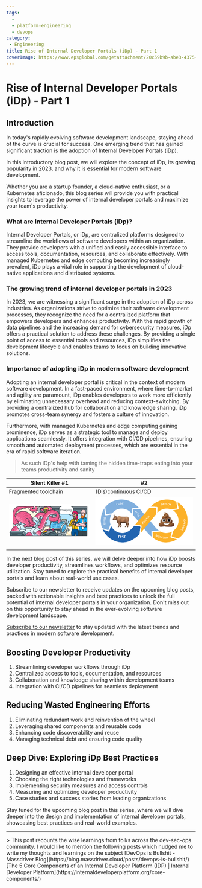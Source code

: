 ```yaml
---
tags: 
  - 
  - platform-engineering
  - devops
category: 
 - Engineering
title: Rise of Internal Developer Portals (iDp) - Part 1
coverImage: https://www.epsglobal.com/getattachment/20c59b9b-abe3-4375-8210-366f6d8e9a7a/Containers,-Docker-and-Kubernetes-A-beginner-s-guide-Part-2.jpg?maxsidesize=780&width=780
---
```

# Rise of Internal Developer Portals (iDp) - Part 1

## Introduction

In today's rapidly evolving software development landscape, staying ahead of the curve is crucial for success. One emerging trend that has gained significant traction is the adoption of Internal Developer Portals (iDp). 

In this introductory blog post, we will explore the concept of iDp, its growing popularity in 2023, and why it is essential for modern software development. 

Whether you are a startup founder, a cloud-native enthusiast, or a Kubernetes aficionado, this blog series will provide you with practical insights to leverage the power of internal developer portals and maximize your team's productivity.


    
### What are Internal Developer Portals (iDp)?

Internal Developer Portals, or iDp, are centralized platforms designed to streamline the workflows of software developers within an organization. They provide developers with a unified and easily accessible interface to access tools, documentation, resources, and collaborate effectively. With managed Kubernetes and edge computing becoming increasingly prevalent, iDp plays a vital role in supporting the development of cloud-native applications and distributed systems.


### The growing trend of internal developer portals in 2023

In 2023, we are witnessing a significant surge in the adoption of iDp across industries. As organizations strive to optimize their software development processes, they recognize the need for a centralized platform that empowers developers and enhances productivity. With the rapid growth of data pipelines and the increasing demand for cybersecurity measures, iDp offers a practical solution to address these challenges. By providing a single point of access to essential tools and resources, iDp simplifies the development lifecycle and enables teams to focus on building innovative solutions.



### Importance of adopting iDp in modern software development

Adopting an internal developer portal is critical in the context of modern software development. In a fast-paced environment, where time-to-market and agility are paramount, iDp enables developers to work more efficiently by eliminating unnecessary overhead and reducing context-switching. By providing a centralized hub for collaboration and knowledge sharing, iDp promotes cross-team synergy and fosters a culture of innovation.


Furthermore, with managed Kubernetes and edge computing gaining prominence, iDp serves as a strategic tool to manage and deploy applications seamlessly. It offers integration with CI/CD pipelines, ensuring smooth and automated deployment processes, which are essential in the era of rapid software iteration.


> As such iDp's help with taming the  hidden time-traps eating into your teams productivity and sanity

| Silent Killer \#1  	|  #2  	|
|---	|---	|
| Fragmented toolchain  	|  (Dis)continuous CI/CD 	|  Fragmented   	|
|![Juggling between tools all day\|500](/Assets/media/Images/Rise%20of%20Internal%20Developer%20Portals%20(iDp)%20-%20Part%201/Rise%20of%20Internal%20Developer%20Portals%20(iDp)%20-%20Part%201-image-20230718235101592.png)  	| ![CI/CD in cynical reality\|500](/Assets/media/Images/Rise%20of%20Internal%20Developer%20Portals%20(iDp)%20-%20Part%201/Rise%20of%20Internal%20Developer%20Portals%20(iDp)%20-%20Part%201-image-20230718234232524.png)  	|
|   	|   	|   	|   	|   	|



In the next blog post of this series, we will delve deeper into how iDp boosts developer productivity, streamlines workflows, and optimizes resource utilization. Stay tuned to explore the practical benefits of internal developer portals and learn about real-world use cases.


Subscribe to our newsletter to receive updates on the upcoming blog posts, packed with actionable insights and best practices to unlock the full potential of internal developer portals in your organization. Don't miss out on this opportunity to stay ahead in the ever-evolving software development landscape.

[Subscribe to our newsletter](https://chat.openai.com/newsletter_subscription_link) to stay updated with the latest trends and practices in modern software development.



## Boosting Developer Productivity
    
1. Streamlining developer workflows through iDp
2. Centralized access to tools, documentation, and resources
3. Collaboration and knowledge sharing within development teams
4. Integration with CI/CD pipelines for seamless deployment

## Reducing Wasted Engineering Efforts
    
1. Eliminating redundant work and reinvention of the wheel
2. Leveraging shared components and reusable code
3. Enhancing code discoverability and reuse
4. Managing technical debt and ensuring code quality

## Deep Dive: Exploring iDp Best Practices
    
1. Designing an effective internal developer portal
2. Choosing the right technologies and frameworks
3. Implementing security measures and access controls
4. Measuring and optimizing developer productivity
5. Case studies and success stories from leading organizations

Stay tuned for the upcoming blog post in this series, where we will dive deeper into the design and implementation of internal developer portals, showcasing best practices and real-world examples.

<hr />
> This post recounts the wise learnings from folks across the dev-sec-ops community. I would like to mention the following posts which nudged me to write my thoughts and learnings on the subject 
	[DevOps is Bullshit - Massdriver Blog](https://blog.massdriver.cloud/posts/devops-is-bullshit/)
	[The 5 Core Components of an Internal Developer Platform (IDP) | Internal Developer Platform](https://internaldeveloperplatform.org/core-components/)